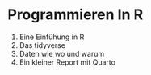 # Programmieren In R

1. Eine Einfühung in R
2. Das tidyverse
3. Daten wie wo und warum
4. Ein kleiner Report mit Quarto
